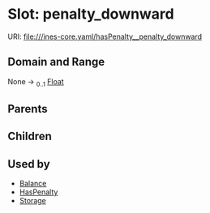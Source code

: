 
# Slot: penalty_downward



URI: [file:///ines-core.yaml/hasPenalty__penalty_downward](file:///ines-core.yaml/hasPenalty__penalty_downward)


## Domain and Range

None &#8594;  <sub>0..1</sub> [Float](types/Float.md)

## Parents


## Children


## Used by

 * [Balance](Balance.md)
 * [HasPenalty](HasPenalty.md)
 * [Storage](Storage.md)
